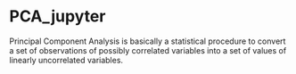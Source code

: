 # PCA_jupyter
Principal Component Analysis is basically a statistical procedure to convert a set of observations of possibly correlated variables into a set of values of linearly uncorrelated variables.  
